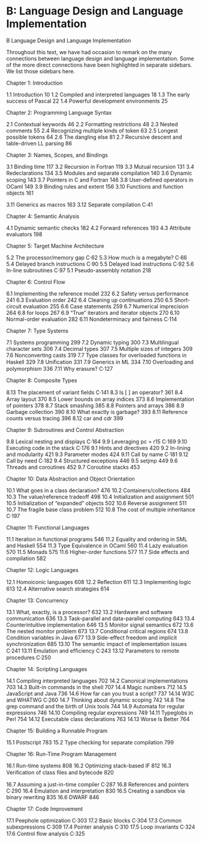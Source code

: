 # B: Language Design and Language Implementation

B Language Design and Language Implementation

Throughout this text, we have had occasion to remark on the many connections between language design and language implementation. Some of the more direct connections have been highlighted in separate sidebars. We list those sidebars here.

Chapter 1: Introduction

1.1 Introduction 10 1.2 Compiled and interpreted languages 18 1.3 The early success of Pascal 22 1.4 Powerful development environments 25

Chapter 2: Programming Language Syntax

2.1 Contextual keywords 46 2.2 Formatting restrictions 48 2.3 Nested comments 55 2.4 Recognizing multiple kinds of token 63 2.5 Longest possible tokens 64 2.6 The dangling else 81 2.7 Recursive descent and table-driven LL parsing 86

Chapter 3: Names, Scopes, and Bindings

3.1 Binding time 117 3.2 Recursion in Fortran 119 3.3 Mutual recursion 131 3.4 Redeclarations 134 3.5 Modules and separate compilation 140 3.6 Dynamic scoping 143 3.7 Pointers in C and Fortran 146 3.8 User-deﬁned operators in OCaml 149 3.9 Binding rules and extent 156 3.10 Functions and function objects 161

3.11 Generics as macros 163 3.12 Separate compilation C·41

Chapter 4: Semantic Analysis

4.1 Dynamic semantic checks 182 4.2 Forward references 193 4.3 Attribute evaluators 198

Chapter 5: Target Machine Architecture

5.2 The processor/memory gap C·62 5.3 How much is a megabyte? C·66 5.4 Delayed branch instructions C·90 5.5 Delayed load instructions C·92 5.6 In-line subroutines C·97 5.1 Pseudo-assembly notation 218

Chapter 6: Control Flow

6.1 Implementing the reference model 232 6.2 Safety versus performance 241 6.3 Evaluation order 242 6.4 Cleaning up continuations 250 6.5 Short-circuit evaluation 255 6.6 Case statements 259 6.7 Numerical imprecision 264 6.8 for loops 267 6.9 “True” iterators and iterator objects 270 6.10 Normal-order evaluation 282 6.11 Nondeterminacy and fairness C·114

Chapter 7: Type Systems

7.1 Systems programming 299 7.2 Dynamic typing 300 7.3 Multilingual character sets 306 7.4 Decimal types 307 7.5 Multiple sizes of integers 309 7.6 Nonconverting casts 319 7.7 Type classes for overloaded functions in Haskell 329 7.8 Uniﬁcation 331 7.9 Generics in ML 334 7.10 Overloading and polymorphism 336 7.11 Why erasure? C·127

Chapter 8: Composite Types

8.13 The placement of variant ﬁelds C·141 8.3 Is [ ] an operator? 361 8.4 Array layout 370 8.5 Lower bounds on array indices 373 8.6 Implementation of pointers 378 8.7 Stack smashing 385 8.8 Pointers and arrays 386 8.9 Garbage collection 390 8.10 What exactly is garbage? 393 8.11 Reference counts versus tracing 396 8.12 car and cdr 399

Chapter 9: Subroutines and Control Abstraction

9.8 Lexical nesting and displays C·164 9.9 Leveraging pc = r15 C·169 9.10 Executing code in the stack C·176 9.1 Hints and directives 420 9.2 In-lining and modularity 421 9.3 Parameter modes 424 9.11 Call by name C·181 9.12 Call by need C·182 9.4 Structured exceptions 446 9.5 setjmp 449 9.6 Threads and coroutines 452 9.7 Coroutine stacks 453

Chapter 10: Data Abstraction and Object Orientation

10.1 What goes in a class declaration? 476 10.2 Containers/collections 484 10.3 The value/reference tradeoff 498 10.4 Initialization and assignment 501 10.5 Initialization of “expanded” objects 502 10.6 Reverse assignment 511 10.7 The fragile base class problem 512 10.8 The cost of multiple inheritance C·197

Chapter 11: Functional Languages

11.1 Iteration in functional programs 546 11.2 Equality and ordering in SML and Haskell 554 11.3 Type Equivalence in OCaml 560 11.4 Lazy evaluation 570 11.5 Monads 575 11.6 Higher-order functions 577 11.7 Side effects and compilation 582

Chapter 12: Logic Languages

12.1 Homoiconic languages 608 12.2 Reﬂection 611 12.3 Implementing logic 613 12.4 Alternative search strategies 614

Chapter 13: Concurrency

13.1 What, exactly, is a processor? 632 13.2 Hardware and software communication 636 13.3 Task-parallel and data-parallel computing 643 13.4 Counterintuitive implementation 646 13.5 Monitor signal semantics 672 13.6 The nested monitor problem 673 13.7 Conditional critical regions 674 13.8 Condition variables in Java 677 13.9 Side-effect freedom and implicit synchronization 685 13.10 The semantic impact of implementation issues C·241 13.11 Emulation and efﬁciency C·243 13.12 Parameters to remote procedures C·250

Chapter 14: Scripting Languages

14.1 Compiling interpreted languages 702 14.2 Canonical implementations 703 14.3 Built-in commands in the shell 707 14.4 Magic numbers 712 14.5 JavaScript and Java 736 14.6 How far can you trust a script? 737 14.14 W3C and WHATWG C·260 14.7 Thinking about dynamic scoping 742 14.8 The grep command and the birth of Unix tools 744 14.9 Automata for regular expressions 746 14.10 Compiling regular expressions 749 14.11 Typeglobs in Perl 754 14.12 Executable class declarations 763 14.13 Worse Is Better 764

Chapter 15: Building a Runnable Program

15.1 Postscript 783 15.2 Type checking for separate compilation 799

Chapter 16: Run-Time Program Management

16.1 Run-time systems 808 16.2 Optimizing stack-based IF 812 16.3 Veriﬁcation of class ﬁles and bytecode 820

16.7 Assuming a just-in-time compiler C·287 16.8 References and pointers C·290 16.4 Emulation and interpretation 830 16.5 Creating a sandbox via binary rewriting 835 16.6 DWARF 846

Chapter 17: Code Improvement

17.1 Peephole optimization C·303 17.2 Basic blocks C·304 17.3 Common subexpressions C·309 17.4 Pointer analysis C·310 17.5 Loop invariants C·324 17.6 Control ﬂow analysis C·325

